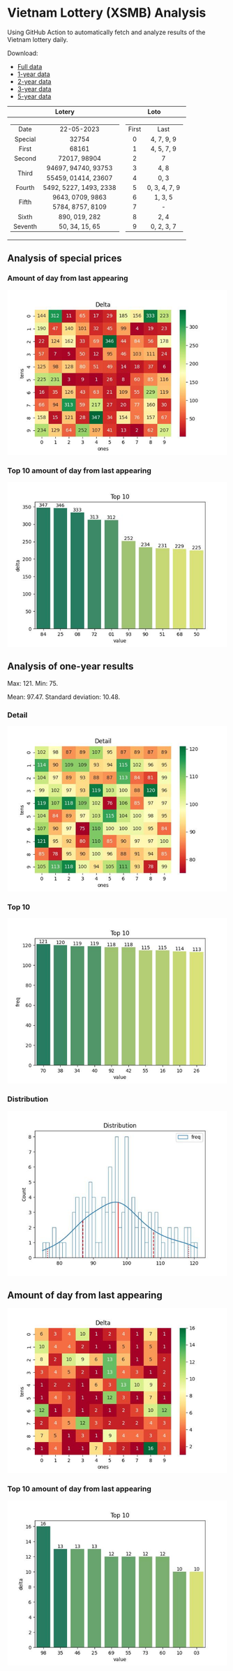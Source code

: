 # Vietnam Lottery (XSMB) Analysis

Using GitHub Action to automatically fetch and analyze results of the Vietnam lottery daily.

Download:

* [Full data](https://raw.githubusercontent.com/khiemdoan/vietnam-lottery-xsmb-analysis/main/results/xsmb.csv)
* [1-year data](https://raw.githubusercontent.com/khiemdoan/vietnam-lottery-xsmb-analysis/main/results/xsmb_1_year.csv)
* [2-year data](https://raw.githubusercontent.com/khiemdoan/vietnam-lottery-xsmb-analysis/main/results/xsmb_2_year.csv)
* [3-year data](https://raw.githubusercontent.com/khiemdoan/vietnam-lottery-xsmb-analysis/main/results/xsmb_3_year.csv)
* [5-year data](https://raw.githubusercontent.com/khiemdoan/vietnam-lottery-xsmb-analysis/main/results/xsmb_5_year.csv)

| Lotery      | Loto |
| :-----------: | :-----------: |
| <table><tr><td>Date</td><td>22-05-2023</td></tr><tr><td>Special</td><td>32754</td></tr><tr><td>First</td><td>68161</td></tr><tr><td>Second</td><td>72017, 98904</td></tr><tr><td rowspan="2">Third</td><td>94697, 94740, 93753</td></tr><tr><td>55459, 01414, 23607</td></tr><tr><td>Fourth</td><td>5492, 5227, 1493, 2338</td></tr><tr><td rowspan="2">Fifth</td><td>9643, 0709, 9863</td></tr><tr><td>5784, 8757, 8109</td></tr><tr><td>Sixth</td><td>890, 019, 282</td></tr><tr><td>Seventh</td><td>50, 34, 15, 65</td></tr></table> | <table><tr><td>First</td><td>Last</td></tr><tr><td>0</td><td>4, 7, 9, 9</td></tr><tr><td>1</td><td>4, 5, 7, 9</td></tr><tr><td>2</td><td>7</td></tr><tr><td>3</td><td>4, 8</td></tr><tr><td>4</td><td>0, 3</td></tr><tr><td>5</td><td>0, 3, 4, 7, 9</td></tr><tr><td>6</td><td>1, 3, 5</td></tr><tr><td>7</td><td>-</td></tr><tr><td>8</td><td>2, 4</td></tr><tr><td>9</td><td>0, 2, 3, 7</td></tr></table> |


<h2>Analysis of special prices</h2>

<h3>Amount of day from last appearing</h3>

![Delta](images/special_delta.jpg)

<h3>Top 10 amount of day from last appearing</h3>

![Delta top 10](images/special_delta_top_10.jpg)

<h2>Analysis of one-year results</h2>

Max: 121. Min: 75.

Mean: 97.47. Standard deviation: 10.48.

<h3>Detail</h3>

![Detail](images/heatmap.jpg)

<h3>Top 10</h3>

![Top 10](images/top-10.jpg)

<h3>Distribution</h3>

![Distribution](images/distribution.jpg)

<h2>Amount of day from last appearing</h2>

![Delta](images/delta.jpg)

<h3>Top 10 amount of day from last appearing</h3>

![Delta top 10](images/delta_top_10.jpg)